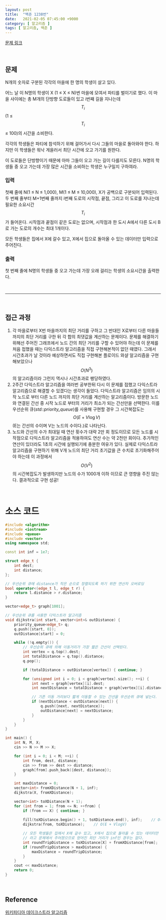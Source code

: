 ```yaml
---
layout: post
title:  "백준 1238번"
date:   2021-02-05 07:45:00 +9000
category: [ 알고리즘 ]
tags: [ 알고리즘, 백준 ]
---
```


[문제 링크](https://www.acmicpc.net/problem/1238)

<br>

## 문제
N개의 숫자로 구분된 각각의 마을에 한 명의 학생이 살고 있다.

어느 날 이 N명의 학생이 X (1 ≤ X ≤ N)번 마을에 모여서 파티를 벌이기로 했다. 이 마을 사이에는 총 M개의 단방향 도로들이 있고 i번째 길을 지나는데 $$T_{i}$$(1 ≤ $$T_{i}$$ ≤ 100)의 시간을 소비한다.

각각의 학생들은 파티에 참석하기 위해 걸어가서 다시 그들의 마을로 돌아와야 한다. 하지만 이 학생들은 워낙 게을러서 최단 시간에 오고 가기를 원한다.

이 도로들은 단방향이기 때문에 아마 그들이 오고 가는 길이 다를지도 모른다. N명의 학생들 중 오고 가는데 가장 많은 시간을 소비하는 학생은 누구일지 구하여라.

### 입력
첫째 줄에 N(1 ≤ N ≤ 1,000), M(1 ≤ M ≤ 10,000), X가 공백으로 구분되어 입력된다. 두 번째 줄부터 M+1번째 줄까지 i번째 도로의 시작점, 끝점, 그리고 이 도로를 지나는데 필요한 소요시간 $$T_{i}$$가 들어온다. 시작점과 끝점이 같은 도로는 없으며, 시작점과 한 도시 A에서 다른 도시 B로 가는 도로의 개수는 최대 1개이다.

모든 학생들은 집에서 X에 갈수 있고, X에서 집으로 돌아올 수 있는 데이터만 입력으로 주어진다.

### 출력
첫 번째 줄에 N명의 학생들 중 오고 가는데 가장 오래 걸리는 학생의 소요시간을 출력한다.

<br>

---

<br>

## 접근 과정
1. 각 마을로부터 X번 마을까지의 최단 거리를 구하고 그 반대인 X로부터 다른 마을들까지의 최단 거리를 구한 뒤 각 합의 최댓값을 계산하는 문제이다. 문제를 해결하기 위해선 주어진 그래프에서 노드 간의 최단 거리를 구할 수 있어야 하는데 이 문제를 처음 접했을 때는 다익스트라 알고리즘을 직접 구현해본적이 없던 때였다. 그래서 시간초과가 날 것이라 예상하면서도 직접 구현해본 플로이드 와샬 알고리즘을 구현해보았으나 $$O(N^{3})$$의 알고리즘이라 그런지 역시나 시간초과로 팽당하였다.
2. 2주간 다익스트라 알고리즘을 여러번 공부한뒤 다시 이 문제를 접했고 다익스트라 알고리즘으로 해결할 수 있겠다는 생각이 들었다. 다익스트라 알고리즘은 임의의 시작 노드로 부터 다른 노드 까지의 최단 거리를 계산하는 알고리즘이다. 방문한 노드와 연결된 간선 중 시작 노드로 부터의 거리가 최소가 되는 간선만을 선택한다. 이를 우선순위 큐(*std::priority_queue*)를 사용해 구현할 경우 그 시간복잡도는 $$O(E + V\log V)$$ (E는 간선의 수이며 V는 노드의 수이다.)로 나타난다.
3. 노드와 간선의 수가 최대일 때 연산 횟수가 대략 2만 회 정도이므로 모든 노드를 시작점으로 다익스트라 알고리즘을 적용하여도 연산 수는 약 2천만 회이다. 추가적인 연산이 있더라도 1초의 시간에 실행되기에 충분한 여유가 있다. 실제로 다익스트라 알고리즘을 구현하기 위해 V개 노드의 최단 거리 초기값을 큰 수치로 초기화해주어야 하는데 이 과정에서 $$O(V^{2})$$의 시간복잡도가 발생하지만 노드의 수가 1000개 이하 이므로 큰 영향을 주진 않는다. 결과적으로 구현 성공!

<br>

# 소스 코드

```c++
#include <algorithm>
#include <iostream>
#include <queue>
#include <vector>
using namespace std;

const int inf = 1e7;

struct edge_t {
    int dest;
    int distance;
};

// 우선순위 큐에 distance가 작은 순으로 정렬되도록 하기 위한 연산자 오버로딩
bool operator<(edge_t l, edge_t r) {
    return l.distance > r.distance;
}

vector<edge_t> graph[1001];

// 우선순위 큐를 사용한 다익스트라 알고리즘
void dijkstra(int start, vector<int>& outDistance) {
    priority_queue<edge_t> q;
    q.push({start, 0});
    outDistance[start] = 0;

    while (!q.empty()) {
        // 우선순위 큐에 의해 이동거리가 가장 짧은 간선이 선택된다.
        int vertex = q.top().dest;
        int totalDistance = q.top().distance;
        q.pop();

        if (totalDistance > outDistance[vertex]) { continue; }

        for (unsigned int i = 0; i < graph[vertex].size(); ++i) {
            int next = graph[vertex][i].dest;
            int nextDistance = totalDistance + graph[vertex][i].distance;

            // 기존 이동 거리보다 짧게 이동할 수 있는 간선을 우선순위 큐에 넣는다.
            if (nextDistance < outDistance[next]) {
                q.push({next, nextDistance});
                outDistance[next] = nextDistance;
            }
        }
    }
}

int main() {
    int N, M, X;
    cin >> N >> M >> X;

    for (int i = 0; i < M; ++i) {
        int from, dest, distance;
        cin >> from >> dest >> distance;
        graph[from].push_back({dest, distance});
    }

    int maxDistance = 0;
    vector<int> fromXDistance(N + 1, inf);
    dijkstra(X, fromXDistance);

    vector<int> toXDistance(N + 1);
    for (int from = 1; from <= N; ++from) {
        if (from == X) { continue; }
        
        fill(toXDistance.begin() + 1, toXDistance.end(), inf);    // O(V)
        dijkstra(from, toXDistance);    // O(E + VlogV)

        // 모든 학생들은 집에서 X에 갈수 있고, X에서 집으로 돌아올 수 있는 데이터만 입력으로 주어진다.
        // 라고 문제에서 주어졌으므로 얻어진 최단 거리가 inf인 경우는 없다.
        int roundTripDistance = toXDistance[X] + fromXDistance[from];
        if (roundTripDistance > maxDistance) {
            maxDistance = roundTripDistance;
        }
    }
    cout << maxDistance;
    return 0;
}
```

<br>

## Reference
[위키피디아 데이크스트라 알고리즘](https://ko.wikipedia.org/wiki/데이크스트라_알고리즘)